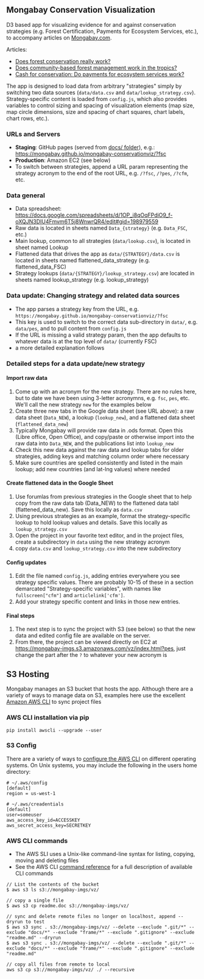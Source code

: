 ## Mongabay Conservation Visualization

D3 based app for visualizing evidence for and against conservation strategies (e.g. Forest Certification, Payments for Ecosystem Services, etc.), to accompany articles on [Mongabay.com](mongabay.com).

Articles: 
* [Does forest conservation really work?](https://news.mongabay.com/2017/09/does-forest-certification-really-work/)
* [Does community-based forest management work in the tropics?](https://news.mongabay.com/2017/11/does-community-based-forest-management-work-in-the-tropics/)
* [Cash for conservation: Do payments for ecosystem services work?](https://news.mongabay.com/2017/10/cash-for-conservation-do-payments-for-ecosystem-services-work/)

The app is designed to load data from arbitrary "strategies" simply by switching two data sources (`data/data.csv` and `data/lookup_strategy.csv`). Strategy-specific content is loaded from `config.js`, which also provides variables to control sizing and spacing of visualization elements (map size, map circle dimensions, size and spacing of chart squares, chart labels, chart rows, etc.).

### URLs and Servers
* **Staging**: GitHub pages (served from [docs/ folder](https://help.github.com/articles/configuring-a-publishing-source-for-github-pages/#publishing-your-github-pages-site-from-a-docs-folder-on-your-master-branch)), e.g.: https://mongabay.github.io/mongabay-conservationviz/?fsc
* **Production**: Amazon EC2 (see below)
* To switch between strategies, append a URL param representing the strategy acronym to the end of the root URL, e.g. `/?fsc`, `/?pes`, `/?cfm`, etc. 

### Data general
* Data spreadsheet: https://docs.google.com/spreadsheets/d/1OP_i8qOqFPdiO9_f-oXQJN3DIU4Fmvm6T5j8WnwrQR4/edit#gid=198979559
* Raw data is located in sheets named `Data_{strategy}` (e.g. `Data_FSC`, etc.)
* Main lookup, common to all strategies (`data/lookup.csv`), is located in sheet named Lookup
* Flattened data that drives the app as `data/{STRATEGY}/data.csv` is located in sheets named flattened_data_strategy (e.g. flattened_data_FSC)
* Strategy lookups (`data/{STRATEGY}/lookup_strategy.csv`) are located in sheets named lookup_strategy (e.g. lookup_strategy)

### Data update: Changing strategy and related data sources
* The app parses a strategy key from the URL, e.g. `https://mongabay.github.io/mongabay-conservationviz/?fsc`
* This key is used to switch to the correct data sub-directory in `data/`, e.g. `data/pes`, and to pull content from `config.js`
* If the URL is missing a valid strategy param, then the app defaults to whatever data is at the top level of `data/` (currently FSC)
* a more detailed explanation follows

### Detailed steps for a data update/new strategy

#### Import raw data
1. Come up with an acronym for the new strategy. There are no rules here, but to date we have been using 3-letter acronymns, e.g. `fsc`, `pes`, etc. We'll call the new strategy `new` for the examples below
2. Create three new tabs in the Google data sheet (see URL above): a raw data sheet (`Data_NEW`), a lookup (`lookup_new`), and a flattened data sheet (`flattened_data_new`)
3. Typically Mongabay will provide raw data in .ods format. Open this (Libre office, Open Office), and copy/paste or otherwise import into the raw data into `Data_NEW`, and the publications list into `lookup_new`
4. Check this new data against the raw data and lookup tabs for older strategies, adding keys and matching column order where necessary
5. Make sure countries are spelled consistently and listed in the main lookup; add new countries (and lat-lng values) where needed

#### Create flattened data in the Google Sheet
1. Use forumlas from previous strategies in the Google sheet that to help copy from the raw data tab (Data_NEW) to the flattened data tabl (flattened_data_new). Save this locally as `data.csv`
2. Using previous strategies as an example, format the strategy-specific lookup to hold lookup values and details. Save this locally as `lookup_strategy.csv` 
3. Open the project in your favorite text editor, and in the project files, create a subdirectory in `data` using the new strategy acronym
4. copy `data.csv` and `lookup_strategy.csv` into the new subdirectory

#### Config updates
1. Edit the file named `config.js`, adding entries everywhere you see strategy specific values. There are probably 10-15 of these in a section demarcated "Strategy-specific variables", with names like `fullscreen["cfm"]` and `articlelink['cfm']`. 
2. Add your strategy specific content and links in those new entries. 

#### Final steps
1. The next step is to sync the project with S3 (see below) so that the new data and edited config file are available on the server. 
2. From there, the project can be viewed directly on EC2 at https://mongabay-imgs.s3.amazonaws.com/vz/index.html?pes, just change the part after the `?` to whatever your new acronym is 

## S3 Hosting
Mongabay manages an S3 bucket that hosts the app. Although there are a variety of ways to manage data on S3, examples here use the excellent [Amazon AWS CLI](https://aws.amazon.com/cli/) to sync project files 

### AWS CLI installation via pip  
`pip install awscli --upgrade --user`

### S3 Config
There are a variety of ways to [configure the AWS CLI](http://docs.aws.amazon.com/cli/latest/userguide/cli-chap-getting-started.html) on different operating systems. On Unix systems, you may include the following in the users home directory:
```
# ~/.aws/config
[default]
region = us-west-1
```
```
# ~/.aws/creadentials
[default]
user=someuser
aws_access_key_id=ACCESSKEY
aws_secret_access_key=SECRETKEY
```
### AWS CLI commands

* The AWS SLI uses a Unix-like command-line syntax for listing, copying, moving and deleting files 
* See the AWS CLI [command reference](http://docs.aws.amazon.com/cli/latest/reference/) for a full description of available CLI commands 

```
// List the contents of the bucket
$ aws s3 ls s3://mongabay-imgs/vz/
```

```
// copy a single file
$ aws s3 cp readme.doc s3://mongabay-imgs/vz/
```

```
// sync and delete remote files no longer on localhost, append --dryrun to test
$ aws s3 sync . s3://mongabay-imgs/vz/ --delete --exclude ".git/*" --exclude "docs/*" --exclude "frame/*" --exclude ".gitignore" --exclude "readme.md" --dryrun 
$ aws s3 sync . s3://mongabay-imgs/vz/ --delete --exclude ".git/*" --exclude "docs/*" --exclude "frame/*" --exclude ".gitignore" --exclude "readme.md"
```

``` 
// copy all files from remote to local
aws s3 cp s3://mongabay-imgs/vz/ ./ --recursive 
```